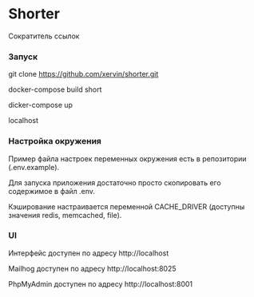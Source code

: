 # Shorter

Сократитель ссылок

### Запуск

git clone https://github.com/xervin/shorter.git

docker-compose build short

dicker-compose up

localhost

### Настройка окружения

Пример файла настроек переменных окружения есть в репозитории (.env.example). 

Для запуска приложения достаточно просто скопировать его содержимое в файл .env.

Кэширование настраивается переменной CACHE_DRIVER (доступны значения redis, memcached, file).

### UI

Интерфейс доступен по адресу http://localhost

Mailhog доступен по адресу http://localhost:8025

PhpMyAdmin доступен по адресу http://localhost:8001
